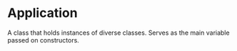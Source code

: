 # Application

A class that holds instances of diverse classes.
Serves as the main variable passed on constructors.
